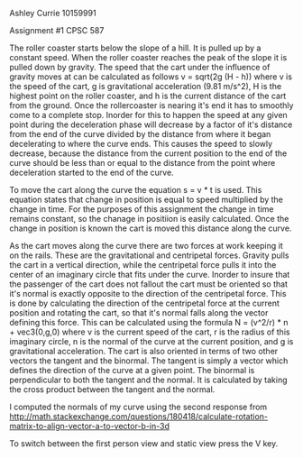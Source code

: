 Ashley Currie 10159991

Assignment #1 CPSC 587

The roller coaster starts below the slope of a hill. It is pulled up by a constant speed. When the roller coaster reaches the peak of the slope it is pulled down by gravity. The speed that the cart under the influence of gravity moves at can be calculated as follows v = sqrt(2g (H - h)) where v is the speed of the cart, g is gravitational acceleration (9.81 m/s^2), H is the highest point on the roller coaster, and h is the current distance of the cart from the ground. Once the rollercoaster is nearing it's end it has to smoothly come to a complete stop. Inorder for this to happen the speed at any given point during the deceleration phase will decrease by a factor of it's distance from the end of the curve divided by the distance from where it began decelerating to where the curve ends. This causes the speed to slowly decrease, because the distance from the current position to the end of the curve should be less than or equal to the distance from the point where deceleration started to the end of the curve.

To move the cart along the curve the equation s = v * t is used. This equation states that change in position is equal to speed multiplied by the change in time. For the purposes of this assignment the change in time remains constant, so the chanage in positiion is easily calculated. Once the change in position is known the cart is moved this distance along the curve. 


As the cart moves along the curve there are two forces at work keeping it on the rails. These are the gravitational and centripetal forces. Gravity pulls the cart in a vertical direction, while the centripetal force pulls it into the center of an imaginary circle that fits under the curve. Inorder to insure that the passenger of the cart does not fallout the cart must be oriented so that it's normal is exactly opposite to the direction of the centripetal force. This is done by calculating the direction of the centripetal force at the current position and rotating the cart, so that it's normal falls along the vector defining this force. This can be calculated using the formula N = (v^2/r) * n + vec3(0,g,0) where v is the current speed of the cart, r is the radius of this imaginary circle, n is the normal of the curve at the current position, and g is gravitational acceleration. The cart is also oriented in terms of two other vectors the tangent and the binormal. The tangent is simply a vector which defines the direction of the curve at a given point. The binormal is perpendicular to both the tangent and the normal. It is calculated by taking the cross product between the tangent and the normal. 

I computed the normals of my curve using the second response from http://math.stackexchange.com/questions/180418/calculate-rotation-matrix-to-align-vector-a-to-vector-b-in-3d

To switch between the first person view and static view press the V key.